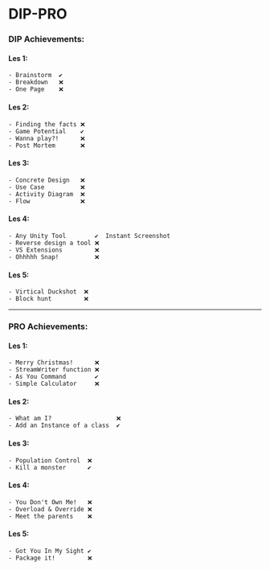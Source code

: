# DIP-PRO
### DIP Achievements:
  #### Les 1:
    - Brainstorm  ✔️
    - Breakdown   ❌
    - One Page    ❌
  #### Les 2:
    - Finding the facts ❌
    - Game Potential    ✔️
    - Wanna play?!      ❌
    - Post Mortem       ❌
  #### Les 3:
    - Concrete Design   ❌
    - Use Case          ❌
    - Activity Diagram  ❌
    - Flow              ❌
  #### Les 4:
    - Any Unity Tool        ✔️  Instant Screenshot
    - Reverse design a tool ❌
    - VS Extensions         ❌
    - Ohhhhh Snap!          ❌
  #### Les 5:
    - Virtical Duckshot  ❌
    - Block hunt         ❌

___


### PRO Achievements:
  #### Les 1:
    - Merry Christmas!      ❌
    - StreamWriter function ❌
    - As You Command        ✔️
    - Simple Calculator     ❌
  #### Les 2:
    - What am I?                  ❌
    - Add an Instance of a class  ✔️

  #### Les 3:
    - Population Control  ❌
    - Kill a monster      ✔️
  #### Les 4:
    - You Don't Own Me!   ❌
    - Overload & Override ❌
    - Meet the parents    ❌
  #### Les 5:
    - Got You In My Sight ✔️
    - Package it!         ❌
